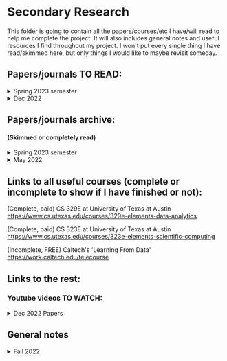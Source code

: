 # Secondary Research

This folder is going to contain all the papers/courses/etc I have/will read to help me complete the project. It will also includes general notes and useful resources I find throughout my project. I won't put every single thing I have read/skimmed here, but only things I would like to maybe revisit someday.


## Papers/journals TO READ:

<details><summary>Spring 2023 semester</summary>

* "A Morphological Classification Model to Identify Unresolved PanSTARRS1 Sources. II. Update to the PS1 Point Source Catalog" https://iopscience.iop.org/article/10.1088/1538-3873/abf038/pdf

* "Random forest classification data developed from multitemporal Landsat 8 spectral data and phenology metrics for a subregion in Sonoran and Mojave Deserts, April 2013 – December 2020" https://www.usgs.gov/data/random-forest-classification-data-developed-multitemporal-landsat-8-spectral-data-and

* "A comparison of random forest and its Gini importance with standard chemometric methods for the feature selection and classification of spectral data" https://bmcbioinformatics.biomedcentral.com/articles/10.1186/1471-2105-10-213

</details>

<details><summary>Dec 2022</summary>

 * "Random forest classification of stars in the Galactic Centre" by P M Plewa [Link](https://academic.oup.com/mnras/article/476/3/3974/4907985)

</details>

## Papers/journals archive:
#### (Skimmed or completely read)

<details><summary>Spring 2023 semester</summary>

* "Stellar spectral classification and feature evaluation based on a random forest" https://iopscience.iop.org/article/10.1088/1674-4527/19/8/111/meta

* "Application of random forest to stellar spectral classification" https://ieeexplore.ieee.org/document/5648041
</details>

<details><summary>May 2022</summary>

 * "Machine Learning in Astronomy: a practical overview" by Dalya Baron [Link](https://arxiv.org/abs/1904.07248)

</details>
 
## Links to all useful courses (complete or incomplete to show if I have finished or not):

(Complete, paid) CS 329E at University of Texas at Austin https://www.cs.utexas.edu/courses/329e-elements-data-analytics

(Complete, paid) CS 323E at University of Texas at Austin https://www.cs.utexas.edu/courses/323e-elements-scientific-computing

(Incomplete, FREE) Caltech's 'Learning From Data' https://work.caltech.edu/telecourse

## Links to the rest:

### Youtube videos TO WATCH:

<details><summary>Dec 2022 Papers</summary>

 * "Random Forest Algorithm Clearly Explained!" https://www.youtube.com/watch?v=v6VJ2RO66Ag&ab_channel=NormalizedNerd
 
 * "StatQuest: Random Forests Part 1 - Building, Using and Evaluating" https://www.youtube.com/watch?v=J4Wdy0Wc_xQ&ab_channel=StatQuestwithJoshStarmer
 
 * "59 - What is Random Forest classifier?" https://www.youtube.com/watch?v=6QSrgmMH4hE&ab_channel=DigitalSreeni

</details>


## General notes

<details><summary>Fall 2022</summary>

 I started off the semester with a really broad plan to automate the classification of LAEs. Since I couldn't just automate everything at once, I focused on a way to first classify the spectra. The ultimate goal is to finish classifying spectra and move to something else, but as of right now (Dec 1, 2022) I will only focus on spectra.
 
 In our subgroup meetings it was decided that I would first focus on training a ML algorithm to differentiate between High-Z spectra and noise spectra. To do this I spent time writing code to make me a noise sample. After that, I spent time making a sample of random sources in order to run them through an autoencoder and then t-SNE and finally Gaussian mixture (code for these was adapted from Valentina's old work). After that I wrote some code to give me a "high quality" sample of high-z spectra. My goal now is to train a Random Forest ML algorithm to differentiate between high-z spectra and noise.

</details>
